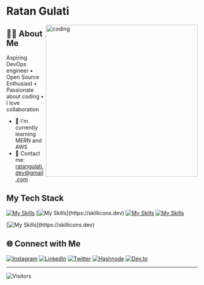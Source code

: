 # Ratan Gulati


<img align="right" alt="coding" width="400" src="https://www.darwinrecruitment.no/wp-content/uploads/2022/03/About-us-Temp-to-Perm.gif">

## 👨‍💻 About Me

Aspiring DevOps engineer • Open Source Enthusiast • Passionate about coding • I love collaboration

- 🌱 I'm currently learning MERN and AWS
- 📧 Contact me: ratangulati.dev@gmail.com

## My Tech Stack

[![My Skills](https://skillicons.dev/icons?i=java,js,ts,html,css)](https://skillicons.dev)
[![My Skills](https://skillicons.dev/icons?i=bootstrap,tailwind,react,nodejs,express,nextjs,)](https://skillicons.dev)
[![My Skills](https://skillicons.dev/icons?i=mongodb,prisma,postgres,cloudflare,postman)](https://skillicons.dev)
[![My Skills](https://skillicons.dev/icons?i=aws,bash,docker,jenkins,kubernetes,grafana,prometheus,terraform,ansible)](https://skillicons.dev)

[![My Skills](https://skillicons.dev/icons?i=git,github,githubactions,)](https://skillicons.dev)


## 🌐 Connect with Me

[![Instagram](https://img.shields.io/badge/Instagram-%23E4405F.svg?logo=Instagram&logoColor=white)](https://www.instagram.com/ratangulati.dev/)
[![LinkedIn](https://img.shields.io/badge/LinkedIn-%230077B5.svg?logo=linkedin&logoColor=white)](https://www.linkedin.com/in/ratangulati/)
[![Twitter](https://img.shields.io/badge/Twitter-%231DA1F2.svg?logo=Twitter&logoColor=white)](https://twitter.com/ratanstwt)
[![Hashnode](http://img.shields.io/badge/-Hashnode-2962ff?style=flat&logo=hashnode&logoColor=white)](https://ratangulati.hashnode.dev/)
[![Dev.to](https://img.shields.io/badge/dev.to-0A0A0A?style=for-the-badge&logo=devdotto&logoColor=white)](https://dev.to/ratangulati)

---

![Visitors](https://visitor-badge.laobi.icu/badge?page_id=Ratangulati)

<!-- You can uncomment and add your GitHub stats here if desired -->
<!--
## 📊 GitHub Stats

<div align="center">
  <img src="https://github-readme-stats.vercel.app/api?username=Ratangulati&show_icons=true&hide=&count_private=true&title_color=0891b2&text_color=ffffff&icon_color=0891b2&bg_color=1c1917&hide_border=true&show_icons=true" alt="Ratan's GitHub stats" />
</div>

<div align="center">
  <img src="https://github-readme-streak-stats.herokuapp.com/?user=Ratangulati&stroke=ffffff&background=1c1917&ring=0891b2&fire=0891b2&currStreakNum=ffffff&currStreakLabel=0891b2&sideNums=ffffff&sideLabels=ffffff&dates=ffffff&hide_border=true" alt="Ratan's GitHub streak" />
</div>
-->
